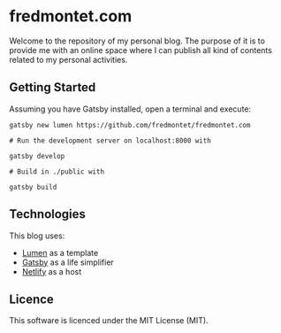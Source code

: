 fredmontet.com
==============

Welcome to the repository of my personal blog. The purpose of it is to provide me with an online
space where I can publish all kind of contents related to my personal activities.


Getting Started
---------------

Assuming you have Gatsby installed, open a terminal and execute:

    gatsby new lumen https://github.com/fredmontet/fredmontet.com

    # Run the development server on localhost:8000 with

    gatsby develop
    
    # Build in ./public with

    gatsby build


Technologies
------------

This blog uses:

- [Lumen](https://www.gatsbyjs.org/starters/gatsby-v2-starter-lumen) as a template
- [Gatsby](https://github.com/gatsbyjs/gatsby) as a life simplifier
- [Netlify](https://www.netlify.com/) as a host


Licence
-------

This software is licenced under the MIT License (MIT).

